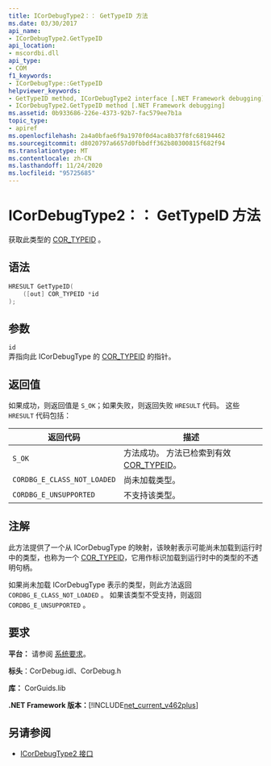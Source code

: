 ```yaml
---
title: ICorDebugType2：： GetTypeID 方法
ms.date: 03/30/2017
api_name:
- ICorDebugType2.GetTypeID
api_location:
- mscordbi.dll
api_type:
- COM
f1_keywords:
- ICorDebugType::GetTypeID
helpviewer_keywords:
- GetTypeID method, ICorDebugType2 interface [.NET Framework debugging]
- ICorDebugType2.GetTypeID method [.NET Framework debugging]
ms.assetid: 0b933686-226e-4373-92b7-fac579ee7b1a
topic_type:
- apiref
ms.openlocfilehash: 2a4a0bfae6f9a1970f0d4aca8b37f8fc68194462
ms.sourcegitcommit: d8020797a6657d0fbbdff362b80300815f682f94
ms.translationtype: MT
ms.contentlocale: zh-CN
ms.lasthandoff: 11/24/2020
ms.locfileid: "95725685"
---
```

# <a name="icordebugtype2gettypeid-method"></a>ICorDebugType2：： GetTypeID 方法

获取此类型的 [COR_TYPEID](cor-typeid-structure.md) 。  
  
## <a name="syntax"></a>语法  
  
```cpp  
HRESULT GetTypeID(  
    ([out] COR_TYPEID *id  
);  
```  
  
## <a name="parameters"></a>参数  

 `id`  
 弄指向此 ICorDebugType 的 [COR_TYPEID](cor-typeid-structure.md) 的指针。  
  
## <a name="return-value"></a>返回值  

 如果成功，则返回值是 `S_OK`；如果失败，则返回失败 `HRESULT` 代码。 这些 `HRESULT` 代码包括：  
  
|返回代码|描述|  
|-----------------|-----------------|  
|`S_OK`|方法成功。 方法已检索到有效 [COR_TYPEID](cor-typeid-structure.md)。|  
|`CORDBG_E_CLASS_NOT_LOADED`|尚未加载类型。|  
|`CORDBG_E_UNSUPPORTED`|不支持该类型。|  
  
## <a name="remarks"></a>注解  

 此方法提供了一个从 ICorDebugType 的映射，该映射表示可能尚未加载到运行时中的类型，也称为一个 [COR_TYPEID](cor-typeid-structure.md)，它用作标识加载到运行时中的类型的不透明句柄。  
  
 如果尚未加载 ICorDebugType 表示的类型，则此方法返回 `CORDBG_E_CLASS_NOT_LOADED` 。  如果该类型不受支持，则返回 `CORDBG_E_UNSUPPORTED` 。  
  
## <a name="requirements"></a>要求  

 **平台：** 请参阅 [系统要求](../../get-started/system-requirements.md)。  
  
 **标头**：CorDebug.idl、CorDebug.h  
  
 **库：** CorGuids.lib  
  
 **.NET Framework 版本：**[!INCLUDE[net_current_v462plus](../../../../includes/net-current-v462plus-md.md)]  
  
## <a name="see-also"></a>另请参阅

- [ICorDebugType2 接口](icordebugtype2-interface.md)
